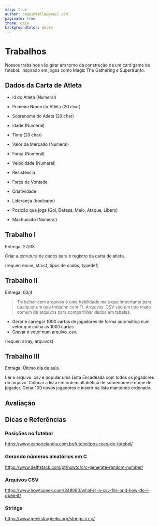 ```yaml
---
marp: true
author: caquintella@gmail.com
paginate: true
theme: gaia
backgroundColor: white
---
```


# Trabalhos #

Nossos trabalhos vão girar em torno da construção de um card game de futebol. inspirado em jogos como Magic The Gathering e Supertrunfo.

## Dados da Carta de Atleta ##

* Id do Atleta (Numeral)
* Primeiro Nome do Atleta (20 char)
* Sobrenome do Atleta (20 char)
* Idade (Numeral)
* Time (20 char)
* Valor de Mercado (Numeral)

* Força (Numeral)
* Velocidade (Numeral)
* Resistência

* Força de Vontade
* Criatividade

* Liderança (booleano)
* Posição que joga (Gol, Defesa, Meio, Ataque, Libero)

* Machucado (Numeral)



## Trabalho I ##  
Entrega: 27/03

Criar a estrutura de dados para o registro da carta de atleta. 

(requer: enum, struct, tipos de dados, typedef) 

## Trabalho II ## 
Entrega: 03/4

>Trabalhar com arquivos é uma habilidade mais que importante para qualquer um que trabalhe com TI.  Arquivos .CSV são um tipo muito comum de arquivos para compartilhar dados em tabelas.

* Gerar e carregar 1000 cartas de jogadores de forma automática num vetor que caiba as 1000 cartas. 
* Gravar o vetor num arquivo .csv.

(requer: array, arquivos)

## Trabalho III ## 
Entrega: Último dia de aula.

Ler o arquivo .csv e popular uma Lista Encadeada com todos os jogadores do arquivo. 
Colocar a lista em ordem alfabética de sobrenome e nome de jogador. 
Gerar 100 novos jogadores e inserir na lista mantendo ordenado. 

## Avaliação ##

## Dicas e Referências ##

### Posições no futebol ###
https://www.esportelandia.com.br/futebol/posicoes-do-futebol/

### Gerando números aleatórios em C ###

https://www.delftstack.com/pt/howto/c/c-generate-random-number/

### Arquivos CSV ###
https://www.howtogeek.com/348960/what-is-a-csv-file-and-how-do-i-open-it/

### Strings ###
https://www.geeksforgeeks.org/strings-in-c/
